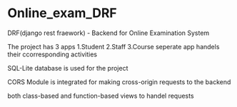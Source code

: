 # Online_exam_DRF

DRF(django rest fraework) - Backend
for Online Examination System

The project has 3 apps
1.Student
2.Staff
3.Course
seperate app handels their ccorresponding activities

SQL-Lite database is used for the project

CORS Module is integrated for making cross-origin requests to the backend

both class-based and function-based views to handel requests
